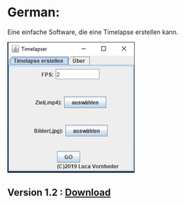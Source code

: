 <p><h1>German:</h1></p>
  <p>Eine einfache Software, die eine Timelapse erstellen kann. </p>
  <img src="https://github.com/lucvorringa/Timelapser/blob/master/docs/screenshot.PNG?raw=true" alt="Screenshot">
  <br />
  <p><h2>Version 1.2 : <a href="https://github.com/lucvorringa/Timelapser/releases/download/1.2/timelapser1.2.jar" title="Download">Download</a></p></h2>
 

